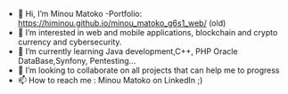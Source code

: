 - 👋 Hi, I’m Minou Matoko
-Portfolio: https://himinou.github.io/minou_matoko_g6s1_web/ (old)
- 👀 I’m interested in web and mobile applications, blockchain and crypto currency and cybersecurity.
- 🌱 I’m currently learning Java development,C++, PHP Oracle DataBase,Synfony, Pentesting...
- 💞️ I’m looking to collaborate on all projects that can help me to progress
- 📫 How to reach me : Minou Matoko on LinkedIn ;)


